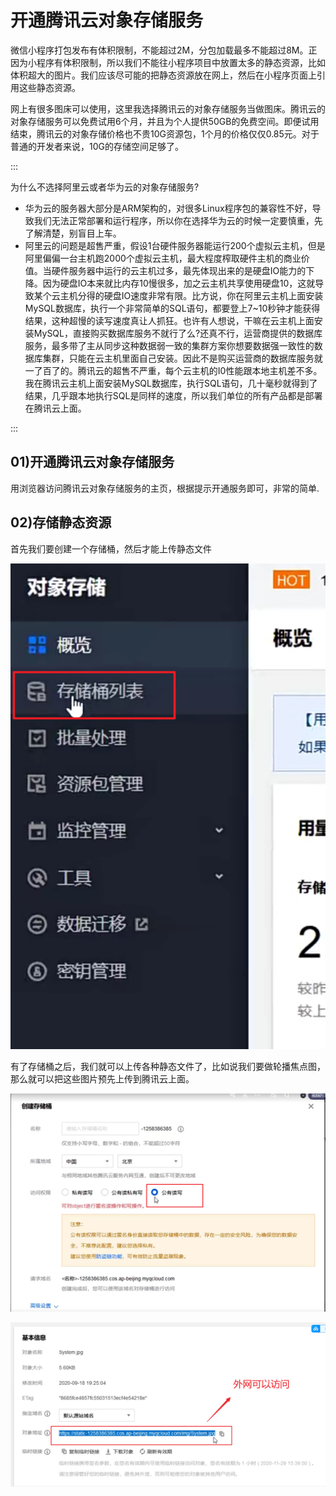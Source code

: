 # 开通腾讯云对象存储服务

微信小程序打包发布有体积限制，不能超过2M，分包加载最多不能超过8M。正因为小程序有体积限制，所以我们不能往小程序项目中放置太多的静态资源，比如体积超大的图片。我们应该尽可能的把静态资源放在网上，然后在小程序页面上引用这些静态资源。

网上有很多图床可以使用，这里我选择腾讯云的对象存储服务当做图床。腾讯云的对象存储服务可以免费试用6个月，并且为个人提供50GB的免费空间。即便试用结束，腾讯云的对象存储价格也不贵10G资源包，1个月的价格仅仅0.85元。对于普通的开发者来说，10G的存储空间足够了。





:::

为什么不选择阿里云或者华为云的对象存储服务?

- 华为云的服务器大部分是ARM架构的，对很多Linux程序包的兼容性不好，导致我们无法正常部署和运行程序，所以你在选择华为云的时候一定要慎重，先了解清楚，别盲目上车。
- 阿里云的问题是超售严重，假设1台硬件服务器能运行200个虚拟云主机，但是阿里偏偏一台主机跑2000个虚拟云主机，最大程度榨取硬件主机的商业价值。当硬件服务器中运行的云主机过多，最先体现出来的是硬盘IO能力的下降。因为硬盘IO本来就比内存10慢很多，加之云主机共享使用硬盘10，这就导致某个云主机分得的硬盘IO速度非常有限。比方说，你在阿里云主机上面安装MySQL数据库，执行一个非常简单的SQL语句，都要登上7~10秒钟才能获得结果，这种超慢的读写速度真让人抓狂。也许有人想说，干嘛在云主机上面安装MySQL，直接购买数据库服务不就行了么?还真不行，运营商提供的数据库服务，最多带了主从同步这种数据弱一致的集群方案你想要数据强一致性的数据库集群，只能在云主机里面自己安装。因此不是购买运营商的数据库服务就一了百了的。腾讯云的超售不严重，每个云主机的I0性能跟本地主机差不多。我在腾讯云主机上面安装MySQL数据库，执行SQL语句，几十毫秒就得到了结果，几乎跟本地执行SQL是同样的速度，所以我们单位的所有产品都是部署在腾讯云上面。

:::

## 01)开通腾讯云对象存储服务

用浏览器访问腾讯云对象存储服务的主页，根据提示开通服务即可，非常的简单.





## 02)存储静态资源

首先我们要创建一个存储桶，然后才能上传静态文件

![image-20231217165815718](03开通腾讯云对象存储服务.assets/image-20231217165815718.png)



有了存储桶之后，我们就可以上传各种静态文件了，比如说我们要做轮播焦点图，那么就可以把这些图片预先上传到腾讯云上面。

![image-20231217165910070](03开通腾讯云对象存储服务.assets/image-20231217165910070.png)





![image-20231217170114459](03开通腾讯云对象存储服务.assets/image-20231217170114459.png)



